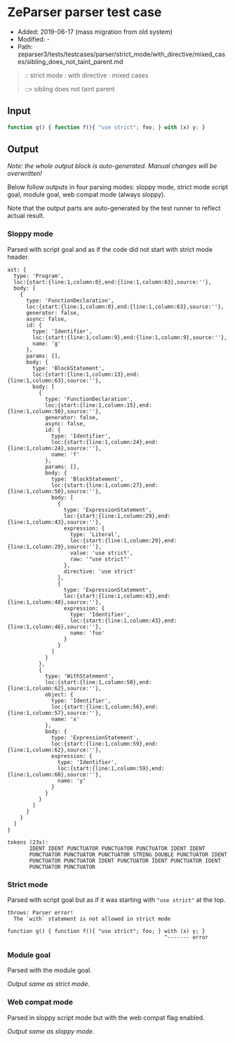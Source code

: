 # ZeParser parser test case

- Added: 2019-06-17 (mass migration from old system)
- Modified: -
- Path: zeparser3/tests/testcases/parser/strict_mode/with_directive/mixed_cases/sibling_does_not_taint_parent.md

> :: strict mode : with directive : mixed cases
>
> ::> sibling does not taint parent

## Input

`````js
function g() { function f(){ "use strict"; foo; } with (x) y; }
`````

## Output

_Note: the whole output block is auto-generated. Manual changes will be overwritten!_

Below follow outputs in four parsing modes: sloppy mode, strict mode script goal, module goal, web compat mode (always sloppy).

Note that the output parts are auto-generated by the test runner to reflect actual result.

### Sloppy mode

Parsed with script goal and as if the code did not start with strict mode header.

`````
ast: {
  type: 'Program',
  loc:{start:{line:1,column:0},end:{line:1,column:63},source:''},
  body: [
    {
      type: 'FunctionDeclaration',
      loc:{start:{line:1,column:0},end:{line:1,column:63},source:''},
      generator: false,
      async: false,
      id: {
        type: 'Identifier',
        loc:{start:{line:1,column:9},end:{line:1,column:9},source:''},
        name: 'g'
      },
      params: [],
      body: {
        type: 'BlockStatement',
        loc:{start:{line:1,column:13},end:{line:1,column:63},source:''},
        body: [
          {
            type: 'FunctionDeclaration',
            loc:{start:{line:1,column:15},end:{line:1,column:50},source:''},
            generator: false,
            async: false,
            id: {
              type: 'Identifier',
              loc:{start:{line:1,column:24},end:{line:1,column:24},source:''},
              name: 'f'
            },
            params: [],
            body: {
              type: 'BlockStatement',
              loc:{start:{line:1,column:27},end:{line:1,column:50},source:''},
              body: [
                {
                  type: 'ExpressionStatement',
                  loc:{start:{line:1,column:29},end:{line:1,column:43},source:''},
                  expression: {
                    type: 'Literal',
                    loc:{start:{line:1,column:29},end:{line:1,column:29},source:''},
                    value: 'use strict',
                    raw: '"use strict"'
                  },
                  directive: 'use strict'
                },
                {
                  type: 'ExpressionStatement',
                  loc:{start:{line:1,column:43},end:{line:1,column:48},source:''},
                  expression: {
                    type: 'Identifier',
                    loc:{start:{line:1,column:43},end:{line:1,column:46},source:''},
                    name: 'foo'
                  }
                }
              ]
            }
          },
          {
            type: 'WithStatement',
            loc:{start:{line:1,column:50},end:{line:1,column:62},source:''},
            object: {
              type: 'Identifier',
              loc:{start:{line:1,column:56},end:{line:1,column:57},source:''},
              name: 'x'
            },
            body: {
              type: 'ExpressionStatement',
              loc:{start:{line:1,column:59},end:{line:1,column:62},source:''},
              expression: {
                type: 'Identifier',
                loc:{start:{line:1,column:59},end:{line:1,column:60},source:''},
                name: 'y'
              }
            }
          }
        ]
      }
    }
  ]
}

tokens (23x):
       IDENT IDENT PUNCTUATOR PUNCTUATOR PUNCTUATOR IDENT IDENT
       PUNCTUATOR PUNCTUATOR PUNCTUATOR STRING_DOUBLE PUNCTUATOR IDENT
       PUNCTUATOR PUNCTUATOR IDENT PUNCTUATOR IDENT PUNCTUATOR IDENT
       PUNCTUATOR PUNCTUATOR
`````

### Strict mode

Parsed with script goal but as if it was starting with `"use strict"` at the top.

`````
throws: Parser error!
  The `with` statement is not allowed in strict mode

function g() { function f(){ "use strict"; foo; } with (x) y; }
                                                  ^------- error
`````


### Module goal

Parsed with the module goal.

_Output same as strict mode._

### Web compat mode

Parsed in sloppy script mode but with the web compat flag enabled.

_Output same as sloppy mode._

